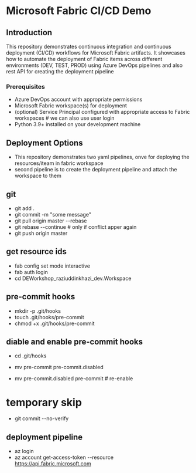 # Microsoft Fabric CI/CD Demo

## Introduction
This repository demonstrates continuous integration and continuous deployment (CI/CD) workflows for Microsoft Fabric artifacts. 
It showcases how to automate the deployment of Fabric items across different environments (DEV, TEST, PROD) using Azure DevOps pipelines and also rest API for creating the deployment pipeline


### Prerequisites
- Azure DevOps account with appropriate permissions
- Microsoft Fabric workspace(s) for deployment
- (optional) Service Principal configured with appropriate access to Fabric workspaces # we can also use user login
- Python 3.9+ installed on your development machine


## Deployment Options
- This repository demonstrates two yaml pipelines, onve for deploying the resources/iteam in fabric workspace 
- second pipeline is to create the deployment pipeline and attach the workspace to them


## git 
- git add .
- git commit -m "some message"
- git pull origin master --rebase
- git rebase --continue   # only if conflict apper again 
- git push origin master

## get resource ids
- fab config set mode interactive
- fab auth login
- cd DEWorkshop_raziuddinkhazi_dev.Workspace


## pre-commit hooks 
- mkdir -p .git/hooks
- touch .git/hooks/pre-commit
- chmod +x .git/hooks/pre-commit


## diable and enable pre-commit hooks
- cd .git/hooks
- mv pre-commit pre-commit.disabled


- mv pre-commit.disabled pre-commit   # re-enable

# temporary skip
- git commit --no-verify


## deployment pipeline
- az login
- az account get-access-token --resource https://api.fabric.microsoft.com